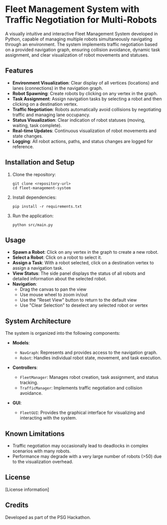 # Fleet Management System with Traffic Negotiation for Multi-Robots

A visually intuitive and interactive Fleet Management System developed in Python, capable of managing multiple robots simultaneously navigating through an environment. The system implements traffic negotiation based on a provided navigation graph, ensuring collision avoidance, dynamic task assignment, and clear visualization of robot movements and statuses.

## Features

- **Environment Visualization**: Clear display of all vertices (locations) and lanes (connections) in the navigation graph.
- **Robot Spawning**: Create robots by clicking on any vertex in the graph.
- **Task Assignment**: Assign navigation tasks by selecting a robot and then clicking on a destination vertex.
- **Traffic Negotiation**: Robots automatically avoid collisions by negotiating traffic and managing lane occupancy.
- **Status Visualization**: Clear indication of robot statuses (moving, waiting, task complete).
- **Real-time Updates**: Continuous visualization of robot movements and state changes.
- **Logging**: All robot actions, paths, and status changes are logged for reference.

## Installation and Setup

1. Clone the repository:
   ```
   git clone <repository-url>
   cd fleet-management-system
   ```

2. Install dependencies:
   ```
   pip install -r requirements.txt
   ```

3. Run the application:
   ```
   python src/main.py
   ```

## Usage

- **Spawn a Robot**: Click on any vertex in the graph to create a new robot.
- **Select a Robot**: Click on a robot to select it.
- **Assign a Task**: With a robot selected, click on a destination vertex to assign a navigation task.
- **View Status**: The side panel displays the status of all robots and detailed information about the selected robot.
- **Navigation**: 
  - Drag the canvas to pan the view
  - Use mouse wheel to zoom in/out
  - Use the "Reset View" button to return to the default view
  - Use "Clear Selection" to deselect any selected robot or vertex

## System Architecture

The system is organized into the following components:

- **Models**: 
  - `NavGraph`: Represents and provides access to the navigation graph.
  - `Robot`: Handles individual robot state, movement, and task execution.

- **Controllers**:
  - `FleetManager`: Manages robot creation, task assignment, and status tracking.
  - `TrafficManager`: Implements traffic negotiation and collision avoidance.

- **GUI**:
  - `FleetGUI`: Provides the graphical interface for visualizing and interacting with the system.

## Known Limitations

- Traffic negotiation may occasionally lead to deadlocks in complex scenarios with many robots.
- Performance may degrade with a very large number of robots (>50) due to the visualization overhead.

## License

[License information]

## Credits

Developed as part of the PSG Hackathon.
